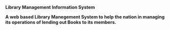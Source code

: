 <b>Library Management Information System<b>

A web based Library Manegement System to help the nation in managing its operations of lending out Books to its members. 
